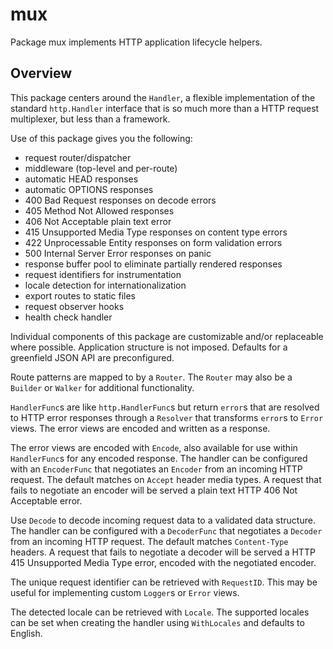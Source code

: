 # mux

Package mux implements HTTP application lifecycle helpers.

## Overview

This package centers around the `Handler`, a flexible implementation of the
standard `http.Handler` interface that is so much more than a HTTP request
multiplexer, but less than a framework.

Use of this package gives you the following:

- request router/dispatcher
- middleware (top-level and per-route)
- automatic HEAD responses
- automatic OPTIONS responses
- 400 Bad Request responses on decode errors
- 405 Method Not Allowed responses
- 406 Not Acceptable plain text error
- 415 Unsupported Media Type responses on content type errors
- 422 Unprocessable Entity responses on form validation errors
- 500 Internal Server Error responses on panic
- response buffer pool to eliminate partially rendered responses
- request identifiers for instrumentation
- locale detection for internationalization
- export routes to static files
- request observer hooks
- health check handler

Individual components of this package are customizable and/or replaceable where
possible. Application structure is not imposed. Defaults for a greenfield JSON
API are preconfigured.

Route patterns are mapped to by a `Router`. The `Router` may also be a
`Builder` or `Walker` for additional functionality.

`HandlerFunc`s are like `http.HandlerFunc`s but return `error`s that are
resolved to HTTP error responses through a `Resolver` that transforms `error`s
to `Error` views. The error views are encoded and written as a response.

The error views are encoded with `Encode`, also available for use within
`HandlerFunc`s for any encoded response. The handler can be configured with an
`EncoderFunc` that negotiates an `Encoder` from an incoming HTTP request. The
default matches on `Accept` header media types. A request that fails to
negotiate an encoder will be served a plain text HTTP 406 Not Acceptable error.

Use `Decode` to decode incoming request data to a validated data structure.
The handler can be configured with a `DecoderFunc` that negotiates a `Decoder`
from an incoming HTTP request. The default matches `Content-Type` headers. A
request that fails to negotiate a decoder will be served a HTTP 415 Unsupported
Media Type error, encoded with the negotiated encoder.

The unique request identifier can be retrieved with `RequestID`. This may be
useful for implementing custom `Logger`s or `Error` views.

The detected locale can be retrieved with `Locale`. The supported locales can
be set when creating the handler using `WithLocales` and defaults to English.
